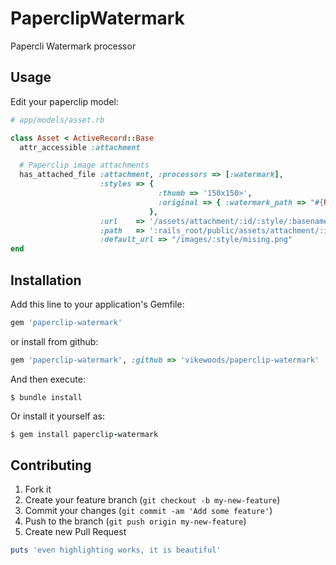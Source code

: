 # PaperclipWatermark

Papercli Watermark processor

## Usage

Edit your paperclip model:

```ruby
# app/models/asset.rb

class Asset < ActiveRecord::Base
  attr_accessible :attachment

  # Paperclip image attachments
  has_attached_file :attachment, :processors => [:watermark],
                    :styles => { 
                                 :thumb => '150x150>', 
                                 :original => { :watermark_path => "#{Rails.root}/public/images/logo.png" 
                               },
                    :url    => '/assets/attachment/:id/:style/:basename.:extension',
                    :path   => ':rails_root/public/assets/attachment/:id/:style/:basename.:extension',
                    :default_url => "/images/:style/mising.png"
end

```


## Installation

Add this line to your application's Gemfile:
```ruby
gem 'paperclip-watermark'
```
or install from github:
```ruby
gem 'paperclip-watermark', :github => 'vikewoods/paperclip-watermark'
```

And then execute:

    $ bundle install

Or install it yourself as:
```ruby
$ gem install paperclip-watermark
```

## Contributing

1. Fork it
2. Create your feature branch (`git checkout -b my-new-feature`)
3. Commit your changes (`git commit -am 'Add some feature'`)
4. Push to the branch (`git push origin my-new-feature`)
5. Create new Pull Request


```ruby
puts 'even highlighting works, it is beautiful'